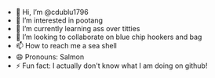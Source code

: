 - 👋 Hi, I’m @cdublu1796
- 👀 I’m interested in pootang
- 🌱 I’m currently learning ass over titties
- 💞️ I’m looking to collaborate on blue chip hookers and bag
- 📫 How to reach me a sea shell
- 😄 Pronouns: Salmon
- ⚡ Fun fact: I actually don't know what I am doing on github!

<!---
cdublu1796/cdublu1796 is a ✨ special ✨ repository because its `README.md` (this file) appears on your GitHub profile.
You can click the Preview link to take a look at your changes.
--->
